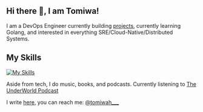## Hi there 👋, I am Tomiwa!
I am a DevOps Engineer currently building [projects](https://github.com/cloud-devops-projects), currently learning Golang, and interested in everything SRE/Cloud-Native/Distributed Systems.

## My Skills
[![My Skills](https://skillicons.dev/icons?i=linux,docker,kubernetes,python,golang,html,css,js,aws,gcp,jenkins,ansible,prometheus,bash,gitlab)](https://skillicons.dev)

Aside from tech, I do music, books, and podcasts. Currently listening to [The UnderWorld Podcast](https://podcasts.apple.com/us/podcast/the-underworld-podcast/id1529370760)

I write [here](https://medium.com/@tomiwaaribisala), you can reach me: [@tomiwah___](https://twitter.com/tomiwah___)
